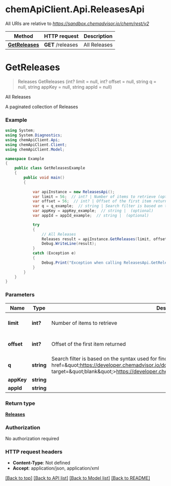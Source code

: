 # chemApiClient.Api.ReleasesApi

All URIs are relative to *https://sandbox.chemadvisor.io/chem/rest/v2*

Method | HTTP request | Description
------------- | ------------- | -------------
[**GetReleases**](ReleasesApi.md#getreleases) | **GET** /releases | All Releases


<a name="getreleases"></a>
# **GetReleases**
> Releases GetReleases (int? limit = null, int? offset = null, string q = null, string appKey = null, string appId = null)

All Releases

A paginated collection of Releases

### Example
```csharp
using System;
using System.Diagnostics;
using chemApiClient.Api;
using chemApiClient.Client;
using chemApiClient.Model;

namespace Example
{
    public class GetReleasesExample
    {
        public void main()
        {
            
            var apiInstance = new ReleasesApi();
            var limit = 56;  // int? | Number of items to retrieve (optional)  (default to 10)
            var offset = 56;  // int? | Offset of the first item returned (optional)  (default to 0)
            var q = q_example;  // string | Search filter is based on the syntax used for find in mongoDB.  For more information, visit <a href=\"https://developer.chemadvisor.io/docs/integrate/codeExamplesQ\" target=\"blank\">https://developer.chemadvisor.io/docs/integrate/codeExamplesQ</a>. (optional) 
            var appKey = appKey_example;  // string |  (optional) 
            var appId = appId_example;  // string |  (optional) 

            try
            {
                // All Releases
                Releases result = apiInstance.GetReleases(limit, offset, q, appKey, appId);
                Debug.WriteLine(result);
            }
            catch (Exception e)
            {
                Debug.Print("Exception when calling ReleasesApi.GetReleases: " + e.Message );
            }
        }
    }
}
```

### Parameters

Name | Type | Description  | Notes
------------- | ------------- | ------------- | -------------
 **limit** | **int?**| Number of items to retrieve | [optional] [default to 10]
 **offset** | **int?**| Offset of the first item returned | [optional] [default to 0]
 **q** | **string**| Search filter is based on the syntax used for find in mongoDB.  For more information, visit &lt;a href&#x3D;\&quot;https://developer.chemadvisor.io/docs/integrate/codeExamplesQ\&quot; target&#x3D;\&quot;blank\&quot;&gt;https://developer.chemadvisor.io/docs/integrate/codeExamplesQ&lt;/a&gt;. | [optional] 
 **appKey** | **string**|  | [optional] 
 **appId** | **string**|  | [optional] 

### Return type

[**Releases**](Releases.md)

### Authorization

No authorization required

### HTTP request headers

 - **Content-Type**: Not defined
 - **Accept**: application/json, application/xml

[[Back to top]](#) [[Back to API list]](../README.md#documentation-for-api-endpoints) [[Back to Model list]](../README.md#documentation-for-models) [[Back to README]](../README.md)

